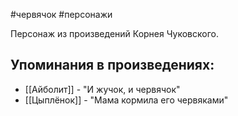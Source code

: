 #червячок
#персонажи

Персонаж из произведений Корнея Чуковского.

## Упоминания в произведениях:
- [[Айболит]] - "И жучок, и червячок"
- [[Цыплёнок]] - "Мама кормила его червяками"
